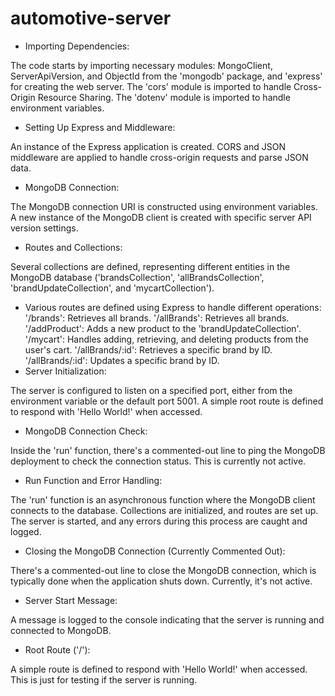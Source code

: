 # automotive-server


- Importing Dependencies:

The code starts by importing necessary modules: MongoClient, ServerApiVersion, and ObjectId from the 'mongodb' package, and 'express' for creating the web server.
The 'cors' module is imported to handle Cross-Origin Resource Sharing.
The 'dotenv' module is imported to handle environment variables.
- Setting Up Express and Middleware:

An instance of the Express application is created.
CORS and JSON middleware are applied to handle cross-origin requests and parse JSON data.
- MongoDB Connection:

The MongoDB connection URI is constructed using environment variables.
A new instance of the MongoDB client is created with specific server API version settings.
- Routes and Collections:

Several collections are defined, representing different entities in the MongoDB database ('brandsCollection', 'allBrandsCollection', 'brandUpdateCollection', and 'mycartCollection').
- Various routes are defined using Express to handle different operations:
'/brands': Retrieves all brands.
'/allBrands': Retrieves all brands.
'/addProduct': Adds a new product to the 'brandUpdateCollection'.
'/mycart': Handles adding, retrieving, and deleting products from the user's cart.
'/allBrands/:id': Retrieves a specific brand by ID.
'/allBrands/:id': Updates a specific brand by ID.
- Server Initialization:

The server is configured to listen on a specified port, either from the environment variable or the default port 5001.
A simple root route is defined to respond with 'Hello World!' when accessed.
- MongoDB Connection Check:

Inside the 'run' function, there's a commented-out line to ping the MongoDB deployment to check the connection status. This is currently not active.
- Run Function and Error Handling:

The 'run' function is an asynchronous function where the MongoDB client connects to the database.
Collections are initialized, and routes are set up.
The server is started, and any errors during this process are caught and logged.
- Closing the MongoDB Connection (Currently Commented Out):

There's a commented-out line to close the MongoDB connection, which is typically done when the application shuts down. Currently, it's not active.
- Server Start Message:

A message is logged to the console indicating that the server is running and connected to MongoDB.
-  Root Route ('/'):

A simple route is defined to respond with 'Hello World!' when accessed. This is just for testing if the server is running.
